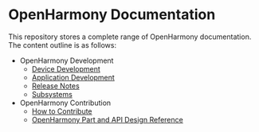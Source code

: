 # OpenHarmony Documentation

This repository stores a complete range of OpenHarmony documentation. The content outline is as follows:

- OpenHarmony Development
  - [Device Development](device-dev/Readme.md)
  - [Application Development](application-dev/Readme-CN.md)
  - [Release Notes](release-notes/Readme.md)
  - [Subsystems](./readme)
- OpenHarmony Contribution
  - [How to Contribute](contribute/contribution.md)
  - [OpenHarmony Part and API Design Reference](./design)

